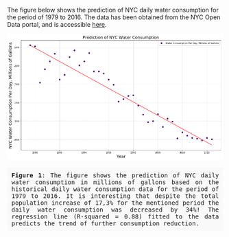 
The figure below shows the prediction of NYC daily water consumption for the period of 1979 to 2016. The data has been obtained from the NYC Open Data portal, and is accessible <a href='https://data.cityofnewyork.us/Environment/Water-Consumption-In-The-New-York-City/ia2d-e54m'>here</a>.

![nyc_water_consumption_prediction](untitled.png)

<p style="background-color:#f9f9f9;
          text-align:justify; 
          padding:10px;
          font-family:monospace;">
<b>Figure 1</b>: The figure shows the prediction of NYC daily water consumption in millions of gallons based on the historical daily water consumption data for the period of 1979 to 2016. It is interesting that despite the total population increase of 17,3% for the mentioned period the daily water consumption was decreased by 34%! The regression line (R-squared = 0.88) fitted to the data predicts the trend of further consumption reduction.</p>
